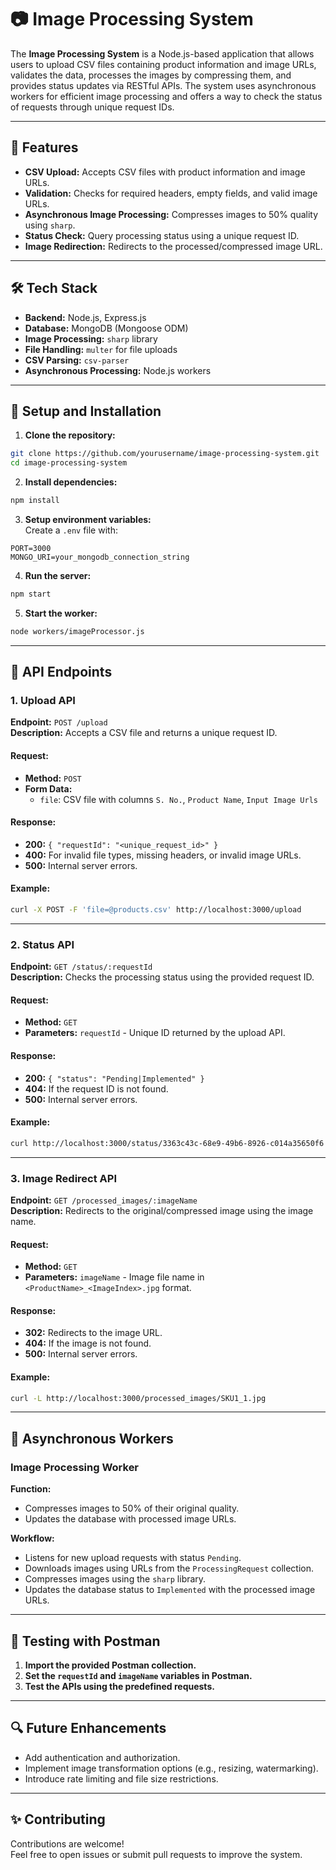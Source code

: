 # 📷 Image Processing System

The **Image Processing System** is a Node.js-based application that allows users to upload CSV files containing product information and image URLs, validates the data, processes the images by compressing them, and provides status updates via RESTful APIs. The system uses asynchronous workers for efficient image processing and offers a way to check the status of requests through unique request IDs.

---

## 🚀 Features

- **CSV Upload:** Accepts CSV files with product information and image URLs.
- **Validation:** Checks for required headers, empty fields, and valid image URLs.
- **Asynchronous Image Processing:** Compresses images to 50% quality using `sharp`.
- **Status Check:** Query processing status using a unique request ID.
- **Image Redirection:** Redirects to the processed/compressed image URL.

---

## 🛠️ Tech Stack

- **Backend:** Node.js, Express.js
- **Database:** MongoDB (Mongoose ODM)
- **Image Processing:** `sharp` library
- **File Handling:** `multer` for file uploads
- **CSV Parsing:** `csv-parser`
- **Asynchronous Processing:** Node.js workers

---

## 💂️ Setup and Installation

1. **Clone the repository:**
```bash
git clone https://github.com/yourusername/image-processing-system.git
cd image-processing-system
```

2. **Install dependencies:**
```bash
npm install
```

3. **Setup environment variables:**  
Create a `.env` file with:
```env
PORT=3000
MONGO_URI=your_mongodb_connection_string
```

4. **Run the server:**
```bash
npm start
```

5. **Start the worker:**
```bash
node workers/imageProcessor.js
```

---

## 👀 API Endpoints

### 1. **Upload API**
**Endpoint:** `POST /upload`  
**Description:** Accepts a CSV file and returns a unique request ID.

#### Request:
- **Method:** `POST`
- **Form Data:**
  - `file`: CSV file with columns `S. No.`, `Product Name`, `Input Image Urls`

#### Response:
- **200:** `{ "requestId": "<unique_request_id>" }`
- **400:** For invalid file types, missing headers, or invalid image URLs.
- **500:** Internal server errors.

#### Example:
```bash
curl -X POST -F 'file=@products.csv' http://localhost:3000/upload
```

---

### 2. **Status API**
**Endpoint:** `GET /status/:requestId`  
**Description:** Checks the processing status using the provided request ID.

#### Request:
- **Method:** `GET`
- **Parameters:** `requestId` - Unique ID returned by the upload API.

#### Response:
- **200:** `{ "status": "Pending|Implemented" }`
- **404:** If the request ID is not found.
- **500:** Internal server errors.

#### Example:
```bash
curl http://localhost:3000/status/3363c43c-68e9-49b6-8926-c014a35650f6
```

---

### 3. **Image Redirect API**
**Endpoint:** `GET /processed_images/:imageName`  
**Description:** Redirects to the original/compressed image using the image name.

#### Request:
- **Method:** `GET`
- **Parameters:** `imageName` - Image file name in `<ProductName>_<ImageIndex>.jpg` format.

#### Response:
- **302:** Redirects to the image URL.
- **404:** If the image is not found.
- **500:** Internal server errors.

#### Example:
```bash
curl -L http://localhost:3000/processed_images/SKU1_1.jpg
```

---

## 🔄 Asynchronous Workers

### **Image Processing Worker**

**Function:**  
- Compresses images to 50% of their original quality.
- Updates the database with processed image URLs.

**Workflow:**  
- Listens for new upload requests with status `Pending`.
- Downloads images using URLs from the `ProcessingRequest` collection.
- Compresses images using the `sharp` library.
- Updates the database status to `Implemented` with the processed image URLs.

---

## 🚦 Testing with Postman

1. **Import the provided Postman collection.**
2. **Set the `requestId` and `imageName` variables in Postman.**
3. **Test the APIs using the predefined requests.**

---

## 🔍 Future Enhancements

- Add authentication and authorization.
- Implement image transformation options (e.g., resizing, watermarking).
- Introduce rate limiting and file size restrictions.

---

## ✨ Contributing

Contributions are welcome!  
Feel free to open issues or submit pull requests to improve the system.

